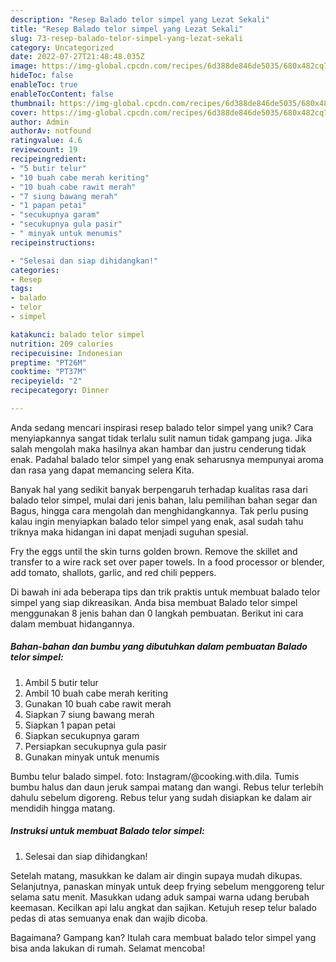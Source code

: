 ```yaml
---
description: "Resep Balado telor simpel yang Lezat Sekali"
title: "Resep Balado telor simpel yang Lezat Sekali"
slug: 73-resep-balado-telor-simpel-yang-lezat-sekali
category: Uncategorized
date: 2022-07-27T21:48:48.035Z
image: https://img-global.cpcdn.com/recipes/6d388de846de5035/680x482cq70/balado-telor-simpel-foto-resep-utama.jpg
hideToc: false
enableToc: true
enableTocContent: false
thumbnail: https://img-global.cpcdn.com/recipes/6d388de846de5035/680x482cq70/balado-telor-simpel-foto-resep-utama.jpg
cover: https://img-global.cpcdn.com/recipes/6d388de846de5035/680x482cq70/balado-telor-simpel-foto-resep-utama.jpg
author: Admin
authorAv: notfound
ratingvalue: 4.6
reviewcount: 19
recipeingredient:
- "5 butir telur"
- "10 buah cabe merah keriting"
- "10 buah cabe rawit merah"
- "7 siung bawang merah"
- "1 papan petai"
- "secukupnya garam"
- "secukupnya gula pasir"
- " minyak untuk menumis"
recipeinstructions:

- "Selesai dan siap dihidangkan!"
categories:
- Resep
tags:
- balado
- telor
- simpel

katakunci: balado telor simpel 
nutrition: 209 calories
recipecuisine: Indonesian
preptime: "PT26M"
cooktime: "PT37M"
recipeyield: "2"
recipecategory: Dinner

---
```





Anda sedang mencari inspirasi resep balado telor simpel yang unik? Cara menyiapkannya sangat tidak terlalu sulit namun tidak gampang juga. Jika salah mengolah maka hasilnya akan hambar dan justru cenderung tidak enak. Padahal balado telor simpel yang enak seharusnya mempunyai aroma dan rasa yang dapat memancing selera Kita.





Banyak hal yang sedikit banyak berpengaruh terhadap kualitas rasa dari balado telor simpel, mulai dari jenis bahan, lalu pemilihan bahan segar dan Bagus, hingga cara mengolah dan menghidangkannya. Tak perlu pusing kalau ingin menyiapkan balado telor simpel yang enak,      asal sudah tahu triknya maka hidangan ini dapat menjadi suguhan spesial.














Fry the eggs until the skin turns golden brown. Remove the skillet and transfer to a wire rack set over paper towels. In a food processor or blender, add tomato, shallots, garlic, and red chili peppers.






Di bawah ini ada beberapa tips dan trik praktis untuk membuat balado telor simpel yang siap dikreasikan. Anda bisa membuat Balado telor simpel menggunakan 8 jenis bahan dan 0 langkah pembuatan. Berikut ini cara dalam membuat hidangannya.

<!--inarticleads1-->

##### Bahan-bahan dan bumbu yang dibutuhkan dalam pembuatan Balado telor simpel:

1. Ambil 5 butir telur
1. Ambil 10 buah cabe merah keriting
1. Gunakan 10 buah cabe rawit merah
1. Siapkan 7 siung bawang merah
1. Siapkan 1 papan petai
1. Siapkan secukupnya garam
1. Persiapkan secukupnya gula pasir
1. Gunakan  minyak untuk menumis


Bumbu telur balado simpel. foto: Instagram/@cooking.with.dila. Tumis bumbu halus dan daun jeruk sampai matang dan wangi. Rebus telur terlebih dahulu sebelum digoreng. Rebus telur yang sudah disiapkan ke dalam air mendidih hingga matang. 

<!--inarticleads2-->

##### Instruksi untuk membuat Balado telor simpel:


1. Selesai dan siap dihidangkan!

Setelah matang, masukkan ke dalam air dingin supaya mudah dikupas. Selanjutnya, panaskan minyak untuk deep frying sebelum menggoreng telur selama satu menit. Masukkan udang aduk sampai warna udang berubah keemasan. Kecilkan api lalu angkat dan sajikan. Ketujuh resep telur balado pedas di atas semuanya enak dan wajib dicoba. 

Bagaimana? Gampang kan? Itulah cara membuat balado telor simpel yang bisa anda lakukan di rumah. Selamat mencoba!

